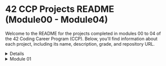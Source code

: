 # 42 CCP Projects README (Module00 - Module04)

Welcome to the README for the projects completed in modules 00 to 04 of the 42 Coding Career Program (CCP). Below, you'll find information about each project, including its name, description, grade, and repository URL.

<details>
    
    <summary>C++ Module 00</summary>


Exercise 00: Megaphone
Description:

The Megaphone program is designed to echo input arguments in uppercase. When executed, it takes input strings as arguments and converts them to uppercase letters, then prints the result. If no arguments are provided, it outputs a specific message. The program ensures that all input strings are converted to uppercase, making the output loud and clear.
Turn-in Directory:

ex00/
Files to Turn in:

    Makefile
    megaphone.cpp

Forbidden Functions:

None
Exercise 01: My Awesome PhoneBook
Description:

My Awesome PhoneBook is a basic phonebook software written in C++. It consists of two classes: PhoneBook and Contact. The PhoneBook class manages an array of contacts and can store up to 8 contacts. If the user tries to add a 9th contact, the oldest one is replaced. The Contact class represents a phonebook contact. The program allows users to add new contacts, search for existing contacts, and exit the phonebook.
Turn-in Directory:

ex01/
Files to Turn in:

    Makefile
    *.cpp
    *.{h, hpp}

Forbidden Functions:

None
Exercise 02: The Job Of Your Dreams
Description:

The Job Of Your Dreams task involves recreating a lost file, Account.cpp, based on available files such as Account.hpp and a log file. The log file provides clues about the implementation of the Account class. The goal is to recreate the Account.cpp file by analyzing the provided files and ensuring that the recreated program passes the tests. This exercise tests the understanding and implementation skills of C++ classes and member functions.
Turn-in Directory:

ex02/
Files to Turn in:

    Makefile
    Account.cpp
    Account.hpp
    tests.cpp

Forbidden Functions:

None

- **Grade:** 100
</details>

<details>
    <summary>Module 01</summary>


### [Project Name]
- **Description:** [Brief description of the project]
- **Grade:** 100

## Module01

### [Project Name]
- **Description:** [Brief description of the project]
- **Grade:** 100

### [Project Name]
- **Description:** [Brief description of the project]
- **Grade:** 100
<details>

## Module02

### [Project Name]
- **Description:** [Brief description of the project]
- **Grade:** [Project Grade]
- **Repository:** [Project URL]

### [Project Name]
- **Description:** [Brief description of the project]
- **Grade:** [Project Grade]
- **Repository:** [Project URL]

## Module03

### [Project Name]
- **Description:** [Brief description of the project]
- **Grade:** [Project Grade]
- **Repository:** [Project URL]

### [Project Name]
- **Description:** [Brief description of the project]
- **Grade:** [Project Grade]
- **Repository:** [Project URL]

## Module04

### [Project Name]
- **Description:** [Brief description of the project]
- **Grade:** [Project Grade]
- **Repository:** [Project URL]

### [Project Name]
- **Description:** [Brief description of the project]
- **Grade:** [Project Grade]
- **Repository:** [Project URL]

